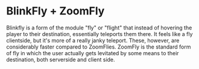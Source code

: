 # BlinkFly + ZoomFly

Blinkfly is a form of the module "fly" or "flight" that instead of hovering the player to their destination, essentially teleports them there. It feels like a fly clientside, but it's more of a really janky teleport. These, however, are considerably faster compared to ZoomFlies. ZoomFly is the standard form of fly in which the user actually gets levitated by some means to their destination, both serverside and client side.

